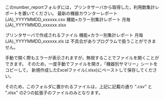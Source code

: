 このnumber_reportフォルダには，プリンタサーバから取得した，利用数集計レポートを置いてください。
最新の機器カウンターレポート(JA)_YYYYMMDD_xxxxxx.csv
機能×カラー別集計レポート 月毎(JA)_YYYYMMDD_xxxxxx.xlsx

プリンタサーバで作成されるファイル 機能×カラー別集計レポート 月毎(JA)_YYYYMMDD_xxxxxx.xls は
不具合がありプログラムで扱うことができません。

手動で開く際もエラーが表示されますが，無視することでファイルを開くことができます。
そのため，一度手動でファイルを開き，「機器別サマリー」シートをコピーして，
新規作成したExcelファイル(.xlsx)にペーストして保存してください。

そのため，このフォルダに置かれるファイルは，上記に記載の通り
".csv" と ".xlsx" の2つの拡張子のファイルのみとなります。
